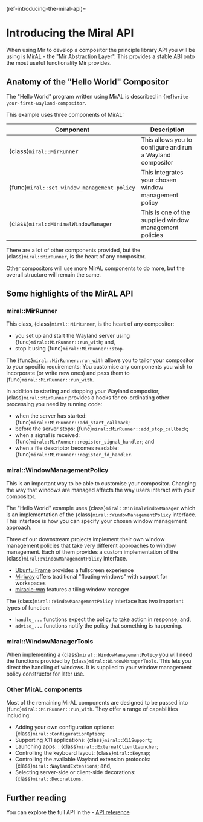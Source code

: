 (ref-introducing-the-miral-api)=
# Introducing the Miral API

When using Mir to develop a compositor the principle library API you will be
using is MirAL - the "Mir Abstraction Layer". This provides a stable ABI onto
the most useful functionality Mir provides.

## Anatomy of the "Hello World" Compositor 

The "Hello World" program written using MirAL is described in {ref}`write-your-first-wayland-compositor`.

This example uses three components of MirAL:

Component | Description
-- | --
{class}`miral::MirRunner`| This allows you to configure and run a Wayland compositor
{func}`miral::set_window_management_policy`| This integrates your chosen window management policy
{class}`miral::MinimalWindowManager`| This is one of the supplied window management policies

There are a lot of other components provided, but the {class}`miral::MirRunner`,
is the heart of any compositor.

Other compositors will use more MirAL components to do more, but the overall
structure will remain the same.

## Some highlights of the MirAL API

### miral::MirRunner

This class, {class}`miral::MirRunner`, is the heart of any compositor: 

* you set up and start the Wayland server using {func}`miral::MirRunner::run_with`; and,
* stop it using {func}`miral::MirRunner::stop`.

The {func}`miral::MirRunner::run_with` allows you to tailor your compositor to
your specific requirements: You customise any components you wish to incorporate
(or write new ones) and pass them to {func}`miral::MirRunner::run_with`.

In addition to starting and stopping your Wayland compositor, {class}`miral::MirRunner`
provides a hooks for co-ordinating other processing you need by running code:
* when the server has started: {func}`miral::MirRunner::add_start_callback`;
* before the server stops: {func}`miral::MirRunner::add_stop_callback`;
* when a signal is received: {func}`miral::MirRunner::register_signal_handler`; and
* when a file descriptor becomes readable: {func}`miral::MirRunner::register_fd_handler`.

### miral::WindowManagementPolicy

This is an important way to be able to customise your compositor. Changing the 
way that windows are managed affects the way users interact with your compositor.

The "Hello World" example uses {class}`miral::MinimalWindowManager` which is an
implementation of the {class}`miral::WindowManagementPolicy` interface. This 
interface is how you can specify your chosen window management approach.

Three of our downstream projects implement their own window management policies
that take very different approaches to window management. Each of them provides
a custom implementation of the {class}`miral::WindowManagementPolicy` interface.

* [Ubuntu Frame](https://github.com/canonical/ubuntu-frame) provides a fullscreen experience
* [Miriway](https://github.com/Miriway/Miriway) offers traditional "floating windows" with support for workspaces 
* [miracle-wm](https://github.com/miracle-wm-org/miracle-wm) features a tiling window manager

The {class}`miral::WindowManagementPolicy` interface has two important types of 
function:

* `handle_...` functions expect the policy to take action in response; and,
* `advise_...` functions notify the policy that something is happening.

### miral::WindowManagerTools

When implementing a {class}`miral::WindowManagementPolicy` you will need
the functions provided by {class}`miral::WindowManagerTools`. This lets you
direct the handling of windows. It is supplied to your window management policy
constructor for later use.

### Other MirAL components

Most of the remaining MirAL components are designed to be passed into 
{func}`miral::MirRunner::run_with`. They offer a range of capabilities including:
* Adding your own configuration options: {class}`miral::ConfigurationOption`;
* Supporting X11 applications: {class}`miral::X11Support`;
* Launching apps: : {class}`miral::ExternalClientLauncher`;
* Controlling the keyboard layout: {class}`miral::Keymap`;
* Controlling the available Wayland extension protocols: {class}`miral::WaylandExtensions`; and,
* Selecting server-side or client-side decorations: {class}`miral::Decorations`.

## Further reading

You can explore the full API in the - [API reference](/api/library_root)
